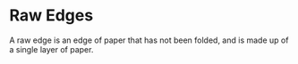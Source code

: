 # Raw Edges
A raw edge is an edge of paper that has not been folded, and is made up of a single layer of paper.

